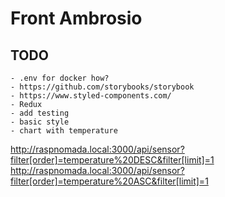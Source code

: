 # Front Ambrosio

## TODO
    - .env for docker how?
    - https://github.com/storybooks/storybook
    - https://www.styled-components.com/
    - Redux
    - add testing
    - basic style
    - chart with temperature
    

http://raspnomada.local:3000/api/sensor?filter[order]=temperature%20DESC&filter[limit]=1
http://raspnomada.local:3000/api/sensor?filter[order]=temperature%20ASC&filter[limit]=1